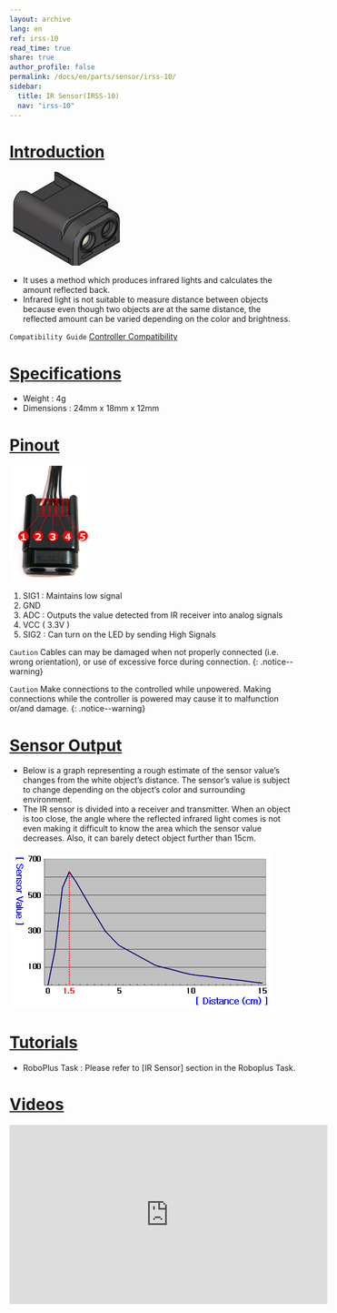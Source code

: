 ```yaml
---
layout: archive
lang: en
ref: irss-10
read_time: true
share: true
author_profile: false
permalink: /docs/en/parts/sensor/irss-10/
sidebar:
  title: IR Sensor(IRSS-10)
  nav: "irss-10"
---
```


# [Introduction](#introduction)

![](/assets/images/parts/sensors/ir.jpg)

- It uses a method which produces infrared lights and calculates the amount reflected back.
- Infrared light is not suitable to measure distance between objects because even though two objects are at the same distance, the reflected amount can be varied depending on the color and brightness.

`Compatibility Guide` [Controller Compatibility]

# [Specifications](#specifications)

- Weight : 4g
- Dimensions : 24mm x 18mm x 12mm

# [Pinout](#pinout)

![](/assets/images/parts/sensors/irss-10_pinout.png)

1. SIG1 : Maintains low signal
2. GND
3. ADC : Outputs the value detected from IR receiver into analog signals
4. VCC ( 3.3V )
5. SIG2 : Can turn on the LED by sending High Signals

`Caution` Cables can may be damaged when not properly connected (i.e. wrong orientation), or use of excessive force during connection.
{: .notice--warning}
 
`Caution` Make connections to the controlled while unpowered. Making connections while the controller is powered may cause it to malfunction or/and damage.
{: .notice--warning}

# [Sensor Output](#sensor-output)

- Below is a graph representing a rough estimate of the sensor value’s changes from the white object’s distance. The sensor’s value is subject to change depending on the object’s color and surrounding environment.
- The IR sensor is divided into a receiver and transmitter. When an object is too close, the angle where the reflected infrared light comes is not even making it difficult to know the area which the sensor value decreases. Also, it can barely detect object further than 15cm.

![](/assets/images/parts/sensors/irss-10_output.png)


# [Tutorials](#tutorials)

- RoboPlus Task : Please refer to [IR Sensor] section in the Roboplus Task.

# [Videos](#videos)

<iframe width="560" height="315" src="https://www.youtube.com/embed/-qRy_NDd5eU" frameborder="0" allowfullscreen></iframe>

[Controller Compatibility]: /docs/en/faq/controller_compatibility/
[DMS-80]: /docs/en/software/rplus1/task/programming_02/#dms-sensor
